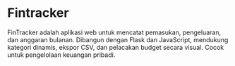# Fintracker
FinTracker adalah aplikasi web untuk mencatat pemasukan, pengeluaran, dan anggaran bulanan. Dibangun dengan Flask dan JavaScript, mendukung kategori dinamis, ekspor CSV, dan pelacakan budget secara visual. Cocok untuk pengelolaan keuangan pribadi.
